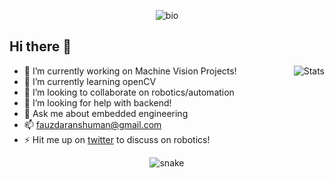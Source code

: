 <p align="center">
  <img src="https://user-images.githubusercontent.com/40523329/125062921-88eb3c00-e0cc-11eb-9d2a-f490ed2741ad.gif" alt="bio"></center>
</p>

## Hi there 👋

<img src="https://github-readme-stats.vercel.app/api/?username=AnshumanFauzdar&show_icons=true&title_color=fff&icon_color=79ff97&text_color=9f9f9f&bg_color=151515" alt="Stats" align="right">

- 🔭 I’m currently working on Machine Vision Projects!
- 🌱 I’m currently learning openCV
- 👯 I’m looking to collaborate on robotics/automation
- 🤔 I’m looking for help with backend!
- 💬 Ask me about embedded engineering
- 📫 fauzdaranshuman@gmail.com
- ⚡ Hit me up on [twitter](https://twitter.com/anshumanfauzdar) to discuss on robotics!

<p align="center">
  <img src="https://github.com/AnshumanFauzdar/AnshumanFauzdar/raw/output/github-contribution-grid-snake.svg" alt="snake"></center>
</p>
